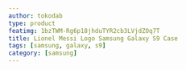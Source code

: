 ```yaml
---
author: tokodab
type: product
featimg: 1bzTWM-Rg6p18jhduTYR2cb3LVjdZOq7T
title: Lionel Messi Logo Samsung Galaxy S9 Case
tags: [samsung, galaxy, s9]
category: [samsung]
---
```

